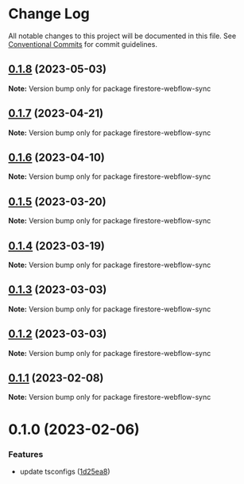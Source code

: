 # Change Log

All notable changes to this project will be documented in this file.
See [Conventional Commits](https://conventionalcommits.org) for commit guidelines.

## [0.1.8](https://github.com/simplycubed/extensions/compare/firestore-webflow-sync@0.1.7...firestore-webflow-sync@0.1.8) (2023-05-03)

**Note:** Version bump only for package firestore-webflow-sync

## [0.1.7](https://github.com/simplycubed/extensions/compare/firestore-webflow-sync@0.1.6...firestore-webflow-sync@0.1.7) (2023-04-21)

**Note:** Version bump only for package firestore-webflow-sync

## [0.1.6](https://github.com/simplycubed/extensions/compare/firestore-webflow-sync@0.1.5...firestore-webflow-sync@0.1.6) (2023-04-10)

**Note:** Version bump only for package firestore-webflow-sync

## [0.1.5](https://github.com/simplycubed/extensions/compare/firestore-webflow-sync@0.1.4...firestore-webflow-sync@0.1.5) (2023-03-20)

**Note:** Version bump only for package firestore-webflow-sync

## [0.1.4](https://github.com/simplycubed/extensions/compare/firestore-webflow-sync@0.1.3...firestore-webflow-sync@0.1.4) (2023-03-19)

**Note:** Version bump only for package firestore-webflow-sync

## [0.1.3](https://github.com/simplycubed/extensions/compare/firestore-webflow-sync@0.1.2...firestore-webflow-sync@0.1.3) (2023-03-03)

**Note:** Version bump only for package firestore-webflow-sync

## [0.1.2](https://github.com/simplycubed/extensions/compare/firestore-webflow-sync@0.1.1...firestore-webflow-sync@0.1.2) (2023-03-03)

**Note:** Version bump only for package firestore-webflow-sync

## [0.1.1](https://github.com/simplycubed/extensions/compare/firestore-webflow-sync@0.1.0...firestore-webflow-sync@0.1.1) (2023-02-08)

**Note:** Version bump only for package firestore-webflow-sync

# 0.1.0 (2023-02-06)

### Features

- update tsconfigs ([1d25ea8](https://github.com/simplycubed/extensions/commit/1d25ea8eebc38bcb2fe02fd21d7913d344de67c4))
